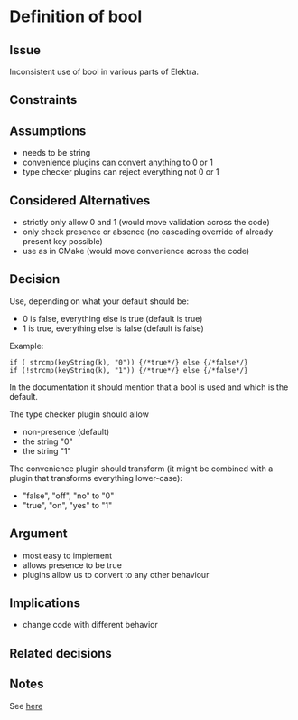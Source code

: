 # Definition of bool

## Issue

Inconsistent use of bool in various parts of Elektra.

## Constraints

## Assumptions

- needs to be string
- convenience plugins can convert anything to 0 or 1
- type checker plugins can reject everything not 0 or 1

## Considered Alternatives

- strictly only allow 0 and 1 (would move validation across the code)
- only check presence or absence (no cascading override of already present key possible)
- use as in CMake (would move convenience across the code)

## Decision

Use, depending on what your default should be:

- 0 is false, everything else is true (default is true)
- 1 is true, everything else is false (default is false)

Example:

    if ( strcmp(keyString(k), "0")) {/*true*/} else {/*false*/}
    if (!strcmp(keyString(k), "1")) {/*true*/} else {/*false*/}

In the documentation it should mention that a bool is used
and which is the default.

The type checker plugin should allow

- non-presence (default)
- the string "0"
- the string "1"

The convenience plugin should transform (it might be combined with a plugin that transforms everything lower-case):

- "false", "off", "no"  to "0"
- "true",  "on",  "yes" to "1"

## Argument

- most easy to implement
- allows presence to be true
- plugins allow us to convert to any other behaviour

## Implications

- change code with different behavior

## Related decisions

## Notes

See [here](https://github.com/ElektraInitiative/libelektra/issues/308)
